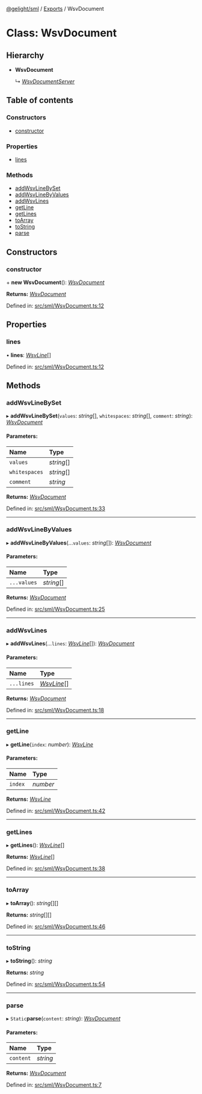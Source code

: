 [@gelight/sml](../README.md) / [Exports](../modules.md) / WsvDocument

# Class: WsvDocument

## Hierarchy

* **WsvDocument**

  ↳ [*WsvDocumentServer*](wsvdocumentserver.md)

## Table of contents

### Constructors

- [constructor](wsvdocument.md#constructor)

### Properties

- [lines](wsvdocument.md#lines)

### Methods

- [addWsvLineBySet](wsvdocument.md#addwsvlinebyset)
- [addWsvLineByValues](wsvdocument.md#addwsvlinebyvalues)
- [addWsvLines](wsvdocument.md#addwsvlines)
- [getLine](wsvdocument.md#getline)
- [getLines](wsvdocument.md#getlines)
- [toArray](wsvdocument.md#toarray)
- [toString](wsvdocument.md#tostring)
- [parse](wsvdocument.md#parse)

## Constructors

### constructor

\+ **new WsvDocument**(): [*WsvDocument*](wsvdocument.md)

**Returns:** [*WsvDocument*](wsvdocument.md)

Defined in: [src/sml/WsvDocument.ts:12](https://github.com/GELight/sml/blob/346ca80/src/sml/WsvDocument.ts#L12)

## Properties

### lines

• **lines**: [*WsvLine*](wsvline.md)[]

Defined in: [src/sml/WsvDocument.ts:12](https://github.com/GELight/sml/blob/346ca80/src/sml/WsvDocument.ts#L12)

## Methods

### addWsvLineBySet

▸ **addWsvLineBySet**(`values`: *string*[], `whitespaces`: *string*[], `comment`: *string*): [*WsvDocument*](wsvdocument.md)

#### Parameters:

Name | Type |
:------ | :------ |
`values` | *string*[] |
`whitespaces` | *string*[] |
`comment` | *string* |

**Returns:** [*WsvDocument*](wsvdocument.md)

Defined in: [src/sml/WsvDocument.ts:33](https://github.com/GELight/sml/blob/346ca80/src/sml/WsvDocument.ts#L33)

___

### addWsvLineByValues

▸ **addWsvLineByValues**(...`values`: *string*[]): [*WsvDocument*](wsvdocument.md)

#### Parameters:

Name | Type |
:------ | :------ |
`...values` | *string*[] |

**Returns:** [*WsvDocument*](wsvdocument.md)

Defined in: [src/sml/WsvDocument.ts:25](https://github.com/GELight/sml/blob/346ca80/src/sml/WsvDocument.ts#L25)

___

### addWsvLines

▸ **addWsvLines**(...`lines`: [*WsvLine*](wsvline.md)[]): [*WsvDocument*](wsvdocument.md)

#### Parameters:

Name | Type |
:------ | :------ |
`...lines` | [*WsvLine*](wsvline.md)[] |

**Returns:** [*WsvDocument*](wsvdocument.md)

Defined in: [src/sml/WsvDocument.ts:18](https://github.com/GELight/sml/blob/346ca80/src/sml/WsvDocument.ts#L18)

___

### getLine

▸ **getLine**(`index`: *number*): [*WsvLine*](wsvline.md)

#### Parameters:

Name | Type |
:------ | :------ |
`index` | *number* |

**Returns:** [*WsvLine*](wsvline.md)

Defined in: [src/sml/WsvDocument.ts:42](https://github.com/GELight/sml/blob/346ca80/src/sml/WsvDocument.ts#L42)

___

### getLines

▸ **getLines**(): [*WsvLine*](wsvline.md)[]

**Returns:** [*WsvLine*](wsvline.md)[]

Defined in: [src/sml/WsvDocument.ts:38](https://github.com/GELight/sml/blob/346ca80/src/sml/WsvDocument.ts#L38)

___

### toArray

▸ **toArray**(): *string*[][]

**Returns:** *string*[][]

Defined in: [src/sml/WsvDocument.ts:46](https://github.com/GELight/sml/blob/346ca80/src/sml/WsvDocument.ts#L46)

___

### toString

▸ **toString**(): *string*

**Returns:** *string*

Defined in: [src/sml/WsvDocument.ts:54](https://github.com/GELight/sml/blob/346ca80/src/sml/WsvDocument.ts#L54)

___

### parse

▸ `Static`**parse**(`content`: *string*): [*WsvDocument*](wsvdocument.md)

#### Parameters:

Name | Type |
:------ | :------ |
`content` | *string* |

**Returns:** [*WsvDocument*](wsvdocument.md)

Defined in: [src/sml/WsvDocument.ts:7](https://github.com/GELight/sml/blob/346ca80/src/sml/WsvDocument.ts#L7)
